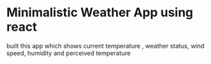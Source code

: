 # Minimalistic Weather App using react

built this app which shows current temperature , weather status, wind speed, humidity and perceived temperature
